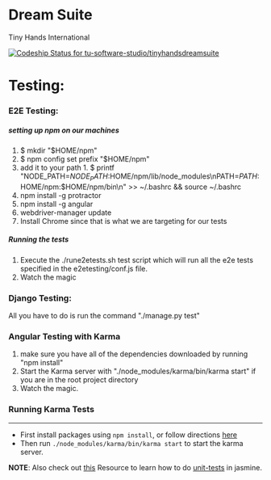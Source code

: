 # Dream Suite
Tiny Hands International

[ ![Codeship Status for tu-software-studio/tinyhandsdreamsuite](https://www.codeship.io/projects/79c5fb20-1e83-0132-0c4f-7a12a542bc63/status?branch=master)](https://www.codeship.io/projects/35545)

# Testing:
### E2E Testing:
##### setting up npm on our machines
 1.  $ mkdir "$HOME/npm"
 2.  $ npm config set prefix "$HOME/npm"
 3.  add it to your path
    1.  $ printf "NODE_PATH=$NODE_PATH:$HOME/npm/lib/node_modules\nPATH=$PATH:$HOME/npm:$HOME/npm/bin\n" >> ~/.bashrc && source ~/.bashrc
 4.  npm install -g protractor
 5.  npm install -g angular
 6.  webdriver-manager update
 7.  Install Chrome since that is what we are targeting for our tests

##### Running the tests
1. Execute the ./rune2etests.sh test script which will run all the e2e tests specified in the e2etesting/conf.js file.
2. Watch the magic

### Django Testing:
All you have to do is run the command "./manage.py test"

### Angular Testing with Karma
1. make sure you have all of the dependencies downloaded by running "npm install"
2. Start the Karma server with "./node_modules/karma/bin/karma start" if you are in the root project directory
3. Watch the magic.

### Running Karma Tests
---
 * First install packages using `npm install`, or follow directions [here](http://karma-runner.github.io/0.12/intro/installation.html)
 * Then run `./node_modules/karma/bin/karma start` to start the karma server.

**NOTE**: Also check out [this](https://www.airpair.com/angularjs/posts/testing-angular-with-karma)
Resource to learn how to do [unit-tests](http://www.tuesdaydeveloper.com/2013/06/angularjs-testing-with-karma-and-jasmine/) in jasmine.
